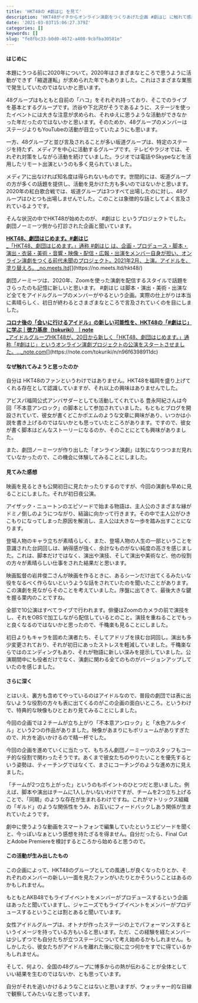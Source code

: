 ```yaml
---
title: 'HKT48の #劇はじ を見て'
description: 'HKT48がイチからオンライン演劇をつくりあげた企画 #劇はじ に触れて感想をまとめました'
date: '2021-03-03T15:06:27.379Z'
categories: []
keywords: []
slug: "fe8fbc33-b0d0-4672-a408-9cbfba30581e"
---
```

#### はじめに

本題にうつる前に2020年について。2020年はさまざまなところで思うように活動ができず「縮退運転」が求められた年でもありました。これはさまざまな業態で発生していたのではないかと思います。

48グループはもともと自前の「ハコ」をそれぞれ持っており、そこでのライブを基本とするグループです。渋谷や下北沢がそうであるように、ステージを使ったイベントには大きな注意が求められ、それゆえに思うような活動ができなかった年だったのではないかと思います。そのためか、48グループのメンバーはステージよりもYouTubeの活動が目立っていたようにも思います。

一方、48グループと並び言及されることが多い坂道グループは、特定のステージを持たず、メディアを中心に活動するグループです。テレビやラジオでは、それぞれ対策をしながら活動を続けていました。ラジオでは電話やSkypeなどを活用したリモート出演というのも多く見られていました。

メディアに出なければ知名度は得られないものです。世間的には、坂道グループの方が多くの話題を提供し、活動を見かけた方も多いのではないかと思います。2020年の紅白歌合戦では、坂道グループは3つすべて出場したのに対し、48グループはひとつも出場しませんでした。このことは象徴的な話としてよく言及されているようです。

そんな状況の中でHKT48が始めたのが、 #劇はじ というプロジェクトでした。劇団ノーミーツ側から打診された企画と聞いています。

[**HKT48、劇団はじめます。#劇はじ**  
_「HKT48、劇団はじめます。」通称 #劇はじ は、企画・プロデュース・脚本・演出・衣装・美術・音響・映像・配信・広報・出演をメンバー自身が担い、オンライン演劇をつくる前代未聞のプロジェクト。2021年2月、上演。アイドルを、塗り替えろ。_no.meets.ltd](https://no.meets.ltd/hkt48/ "https://no.meets.ltd/hkt48/")[](https://no.meets.ltd/hkt48/)

劇団ノーミーツは、2020年、Zoomを使った演劇を配信するスタイルで話題をさらったのも記憶に新しいと思います。 #劇はじ は脚本・演出・美術・出演など全てをアイドルグループのメンバーがやるという企画。実際の仕上がりは本当に素晴らしく、初日が終わるとさまざまなところで言及されていくのを目にしました。

[**コロナ後の「会いに行けるアイドル」の新しい可能性を、HKT48の「#劇はじ」に学ぶ｜徳力基彦（tokuriki）｜note**  
_アイドルグループHKT48が、20日から新しく「HKT48、劇団はじめます。」通称「#劇はじ」というオンライン演劇プロジェクトの公演をスタートさせました。…_note.com](https://note.com/tokuriki/n/n96f6398911dc "https://note.com/tokuriki/n/n96f6398911dc")[](https://note.com/tokuriki/n/n96f6398911dc)

#### なぜ触れてみようと思ったのか

自分は HKT48のファンというわけではありません。HKT48を福岡を盛り上げてくれる存在として認識していますが、それ以上の興味はありませんでした。

アビスパ福岡公式アンバサダーとしても活動してくれている 豊永阿紀さんは今回「不本意アンロック」の脚本として参加されていました。もともとブログを開設されていて、彼女が書くどこかポエムのような文章に興味があり、いつかは小説を書き上げるのではないかとも思っていたところがあります。ですので、彼女が書く脚本はどんなストーリーになるのか、そのことにとても興味がありました。

また、劇団ノーミーツが作り出した「オンライン演劇」は気になりつつまだ見れていなかったので、この機会に体験してみることにしました。

#### 見てみた感想

映画を見るときも公開初日に見たかったりするのですが、今回の演劇も早めに見ることにしました。それが初日夜公演。

アイザック・ニュートンのエピソードで始まる物語は、主人公のさまざまな縁がドミノ倒しのようにつながり、結論に向かって行きます。その中で主人公がひきこもりになってしまった原因を解消し、主人公は大きな一歩を踏み出すことになります。

登場人物のキャラ立ちが素晴らしく、また、登場人物の人生の一部ということを意識された台詞回しは、納得感が強く、余計なものがない純度の高さを感じました。これは、脚本だけではなく、演出や演技、そして演出や美術など、他の役割の方々が素晴らしい仕事をされた結果だと思います。

映画監督の岩井俊二さんが映画を作るときに、あるシーンだけ出てくるみたいな役をなるべく作らないというような話をされていたのを聞いたことがあります。この演劇を見ながらそのことを考えていました。序盤に出てきて、最後大きな鍵を握る栗内のことですね。

全部で10公演はすべてライブで行われます。俳優はZoomのカメラの前で演技をし、それをOBSで加工しながら配信しているとのこと。演技を重ねることでもっと良くなるのではないかと思ったので、千穐楽も見ることにしました。

初日よりもキャラを固めた演者たち、そしてアドリブを挟む台詞回し。演出も多少変更されており、それが初日にあったストレスを軽減していました。千穐楽ならではのエンディングもあり、それが物語に新しい深みを提示していました。公演期間中にも役者だけでなく、演劇に関わる全てのものがバージョンアップしていたのを感じました。

#### さらに深く

とはいえ、裏方も含めてやっているのはアイドルなので、普段の劇団では表に出ないような役割の方々も表に出てくるのがこの企画の面白いところ。というわけで、特典的な映像もひととおり見てみることにしました。

今回の企画では２チームが立ち上がり「不本意アンロック」と「水色アルタイル」という2つの作品がありました。映像があまりにもボリュームがありすぎたので、片方を追いかけるので精一杯でした。

今回の企画を進めていくに当たって、もちろん劇団ノーミーツのスタッフもコーチ的な役割で関わったそうです。あくまで彼女たちのやりたいことを優先するという姿勢は、ティーチングではなくて、まさにコーチングのような進め方に見えました。

「チームが2つ立ち上がった」というのもポイントのひとつだと思いました。例えば、脚本や演出はチームに1人しかいないわけですが、チームを2つ立ち上げることで、「同期」のような存在が生まれるわけですね。これがマトリックス組織の「ギルド」のような関係性をうみ、お互いにフィードバックしあう関係が生まれていたようです。

劇中に使うような動画をスマートフォンで編集していたというエピソードを聞くと、今っぽいなぁという感想を持たざるを得ません。自分だったら、Final Cut とAdobe Premiereを検討するところから始めると思うので。

#### この活動が生み出したもの

この企画によって、HKT48のグループとしての風通しが良くなったりとか、それぞれのメンバーの新しい一面を見たファンがいたりとかそういうことはあるのかもしれません。

もともとAKB48でもライブイベントをメンバーがプロデュースするという企画はあったと聞いていますし、ジャニーズでもライブイベントをメンバーがプロデュースするということは割とあると聞いています。

女性アイドルグループは、オトナが作ったステージの上でパフォーマンスするというイメージを持っている方もいると思います。ただ、この経験を経たメンバーは少しずつでも自分たちが立つステージについて考え始めるかもしれません。もしかしたら、彼女たちがアイドルを離れた後に役に立つ何かをすでに得ているかもしれません。

そして、何より、全国の48グループに博多からの熱が伝わることが全体としていい結果を生むのではないか、とも思っています。

自分がそれを追いかけるようなことはないと思いますが、ウォッチャー的な目線で観察してみたいなと思っています。